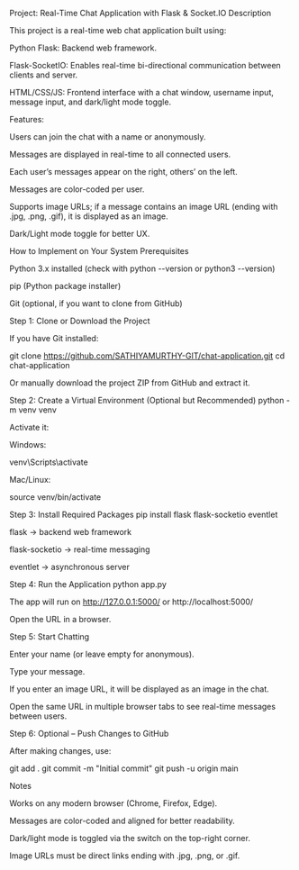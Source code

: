 Project: Real-Time Chat Application with Flask & Socket.IO
Description

This project is a real-time web chat application built using:

Python Flask: Backend web framework.

Flask-SocketIO: Enables real-time bi-directional communication between clients and server.

HTML/CSS/JS: Frontend interface with a chat window, username input, message input, and dark/light mode toggle.

Features:

Users can join the chat with a name or anonymously.

Messages are displayed in real-time to all connected users.

Each user’s messages appear on the right, others’ on the left.

Messages are color-coded per user.

Supports image URLs; if a message contains an image URL (ending with .jpg, .png, .gif), it is displayed as an image.

Dark/Light mode toggle for better UX.

How to Implement on Your System
Prerequisites

Python 3.x installed (check with python --version or python3 --version)

pip (Python package installer)

Git (optional, if you want to clone from GitHub)

Step 1: Clone or Download the Project

If you have Git installed:

git clone https://github.com/SATHIYAMURTHY-GIT/chat-application.git
cd chat-application


Or manually download the project ZIP from GitHub and extract it.

Step 2: Create a Virtual Environment (Optional but Recommended)
python -m venv venv


Activate it:

Windows:

venv\Scripts\activate


Mac/Linux:

source venv/bin/activate

Step 3: Install Required Packages
pip install flask flask-socketio eventlet


flask → backend web framework

flask-socketio → real-time messaging

eventlet → asynchronous server

Step 4: Run the Application
python app.py


The app will run on http://127.0.0.1:5000/ or http://localhost:5000/

Open the URL in a browser.

Step 5: Start Chatting

Enter your name (or leave empty for anonymous).

Type your message.

If you enter an image URL, it will be displayed as an image in the chat.

Open the same URL in multiple browser tabs to see real-time messages between users.

Step 6: Optional – Push Changes to GitHub

After making changes, use:

git add .
git commit -m "Initial commit"
git push -u origin main

Notes

Works on any modern browser (Chrome, Firefox, Edge).

Messages are color-coded and aligned for better readability.

Dark/light mode is toggled via the switch on the top-right corner.

Image URLs must be direct links ending with .jpg, .png, or .gif.
